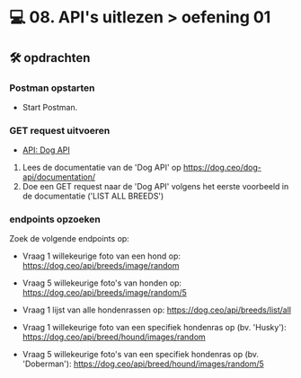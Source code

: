 # 💻 08. API's uitlezen > oefening 01

## 🛠️ opdrachten

### Postman opstarten

 - Start Postman.

### GET request uitvoeren

 - [API: Dog API](https://dog.ceo/dog-api/)

 1. Lees de documentatie van de 'Dog API' op https://dog.ceo/dog-api/documentation/
 2. Doe een GET request naar de 'Dog API' volgens het eerste voorbeeld in de documentatie ('LIST ALL BREEDS')

### endpoints opzoeken

Zoek de volgende endpoints op:
- Vraag 1 willekeurige foto van een hond op: 
https://dog.ceo/api/breeds/image/random
- Vraag 5 willekeurige foto's van honden op:
https://dog.ceo/api/breeds/image/random/5
- Vraag 1 lijst van alle hondenrassen op: 
 https://dog.ceo/api/breeds/list/all

- Vraag 1 willekeurige foto van een specifiek hondenras op (bv. 'Husky'): 
https://dog.ceo/api/breed/hound/images/random
- Vraag 5 willekeurige foto's van een specifiek hondenras op (bv. 'Doberman'): https://dog.ceo/api/breed/hound/images/random/5